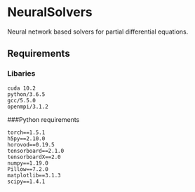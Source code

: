 # NeuralSolvers
Neural network based solvers for partial differential equations.


## Requirements

### Libaries
```
cuda 10.2
python/3.6.5
gcc/5.5.0
openmpi/3.1.2
```

###Python requirements
```
torch==1.5.1
h5py==2.10.0
horovod==0.19.5
tensorboard==2.1.0
tensorboardX==2.0
numpy==1.19.0
Pillow==7.2.0
matplotlib==3.1.3
scipy==1.4.1
```